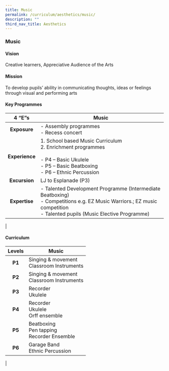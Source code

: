 ```yaml
---
title: Music
permalink: /curriculum/aesthetics/music/
description: ""
third_nav_title: Aesthetics
---
```

### **Music**
#### **Vision**
Creative learners, Appreciative Audience of the Arts

#### **Mission**
To develop pupils’ ability in communicating thoughts, ideas or feelings through visual and performing arts

#### **Key Programmes**

| 4 “E”s | Music |
|:---:|---|
| **Exposure** | - Assembly programmes<br>- Recess concert |
| **Experience** | 1. School based Music Curriculum<br>2. Enrichment programmes<br><br>- P4 – Basic Ukulele<br>- P5 – Basic Beatboxing<br>- P6 – Ethnic Percussion |
| **Excursion** | LJ to Esplanade (P3) |
| **Expertise** | - Talented Development Programme (Intermediate Beatboxing)<br>- Competitions e.g. EZ Music Warriors.; EZ music competition<br>- Talented pupils (Music Elective Programme) |
|

#### **Curriculum**

| Levels | Music |
|:---:|---|
| **P1** | Singing & movement<br>Classroom Instruments |
| **P2** | Singing & movement<br>Classroom Instruments |
| **P3** | Recorder<br>Ukulele |
| **P4** | Recorder<br>Ukulele<br>Orff ensemble |
| **P5** | Beatboxing<br>Pen tapping<br>Recorder Ensemble |
| **P6** | Garage Band<br>Ethnic Percussion |
|